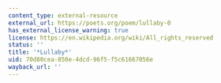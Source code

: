 ```yaml
---
content_type: external-resource
external_url: https://poets.org/poem/lullaby-0
has_external_license_warning: true
license: https://en.wikipedia.org/wiki/All_rights_reserved
status: ''
title: '*Lullaby*'
uid: 70d80cea-850e-4dcd-96f5-f5c61667056e
wayback_url: ''
---
```

